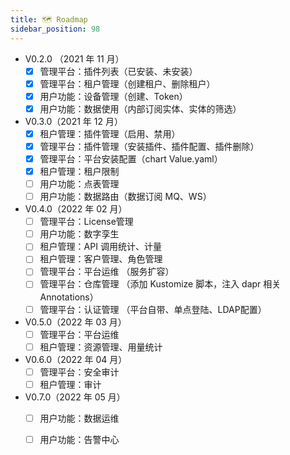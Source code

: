 ```yaml
---
title: 🗺️ Roadmap
sidebar_position: 98
---
```


- V0.2.0 （2021 年 11 月）
    - [x] 管理平台：插件列表（已安装、未安装）
    - [x] 管理平台：租户管理（创建租户、删除租户）
    - [x] 用户功能：设备管理（创建、Token）
    - [x] 用户功能：数据使用（内部订阅实体、实体的筛选）
- V0.3.0（2021 年 12 月）
    - [x] 租户管理：插件管理（启用、禁用）
    - [x] 管理平台：插件管理（安装插件、插件配置、插件删除）
    - [x] 管理平台：平台安装配置（chart Value.yaml）
    - [x] 租户管理：租户限制
    - [ ] 用户功能：点表管理
    - [ ] 用户功能：数据路由（数据订阅 MQ、WS）
- V0.4.0（2022 年 02 月）
    - [ ] 管理平台：License管理
    - [ ] 用户功能：数字孪生
    - [ ] 租户管理：API 调用统计、计量
    - [ ] 租户管理：客户管理、角色管理
    - [ ] 管理平台：平台运维 （服务扩容）
    - [ ] 管理平台：仓库管理 （添加 Kustomize 脚本，注入 dapr 相关 Annotations）
    - [ ] 管理平台：认证管理 （平台自带、单点登陆、LDAP配置）
- V0.5.0（2022 年 03 月）
    - [ ] 管理平台：平台运维
    - [ ] 租户管理：资源管理、用量统计
- V0.6.0（2022 年 04 月）
    - [ ] 管理平台：安全审计
    - [ ] 租户管理：审计
- V0.7.0（2022 年 05 月）
    - [ ] 用户功能：数据运维
    - [ ] 用户功能：告警中心


